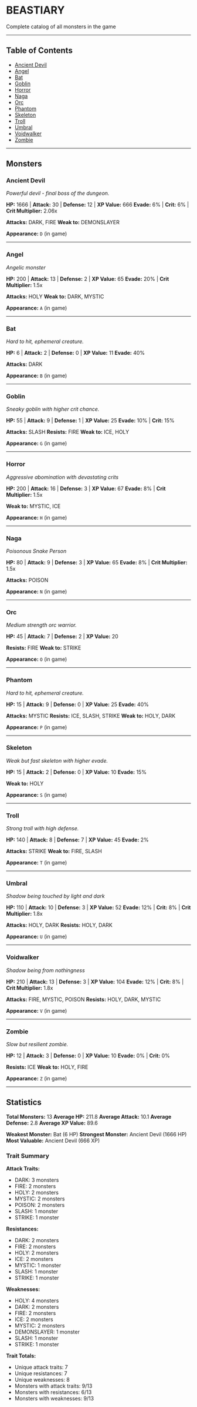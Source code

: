 # BEASTIARY
Complete catalog of all monsters in the game

---

## Table of Contents

- [Ancient Devil](#ancient-devil)
- [Angel](#angel)
- [Bat](#bat)
- [Goblin](#goblin)
- [Horror](#horror)
- [Naga](#naga)
- [Orc](#orc)
- [Phantom](#phantom)
- [Skeleton](#skeleton)
- [Troll](#troll)
- [Umbral](#umbral)
- [Voidwalker](#voidwalker)
- [Zombie](#zombie)

---

## Monsters

### Ancient Devil
*Powerful devil - final boss of the dungeon.*

**HP:** 1666 | **Attack:** 30 | **Defense:** 12 | **XP Value:** 666
**Evade:** 6% | **Crit:** 6% | **Crit Multiplier:** 2.06x

**Attacks:** DARK, FIRE
**Weak to:** DEMONSLAYER

**Appearance:** `D` (in game)

---

### Angel
*Angelic monster*

**HP:** 200 | **Attack:** 13 | **Defense:** 2 | **XP Value:** 65
**Evade:** 20% | **Crit Multiplier:** 1.5x

**Attacks:** HOLY
**Weak to:** DARK, MYSTIC

**Appearance:** `A` (in game)

---

### Bat
*Hard to hit, ephemeral creature.*

**HP:** 6 | **Attack:** 2 | **Defense:** 0 | **XP Value:** 11
**Evade:** 40%

**Attacks:** DARK

**Appearance:** `B` (in game)

---

### Goblin
*Sneaky goblin with higher crit chance.*

**HP:** 55 | **Attack:** 9 | **Defense:** 1 | **XP Value:** 25
**Evade:** 10% | **Crit:** 15%

**Attacks:** SLASH
**Resists:** FIRE
**Weak to:** ICE, HOLY

**Appearance:** `G` (in game)

---

### Horror
*Aggressive abomination with devastating crits*

**HP:** 200 | **Attack:** 16 | **Defense:** 3 | **XP Value:** 67
**Evade:** 8% | **Crit Multiplier:** 1.5x

**Weak to:** MYSTIC, ICE

**Appearance:** `H` (in game)

---

### Naga
*Poisonous Snake Person*

**HP:** 80 | **Attack:** 9 | **Defense:** 3 | **XP Value:** 65
**Evade:** 8% | **Crit Multiplier:** 1.5x

**Attacks:** POISON

**Appearance:** `N` (in game)

---

### Orc
*Medium strength orc warrior.*

**HP:** 45 | **Attack:** 7 | **Defense:** 2 | **XP Value:** 20

**Resists:** FIRE
**Weak to:** STRIKE

**Appearance:** `O` (in game)

---

### Phantom
*Hard to hit, ephemeral creature.*

**HP:** 15 | **Attack:** 9 | **Defense:** 0 | **XP Value:** 25
**Evade:** 40%

**Attacks:** MYSTIC
**Resists:** ICE, SLASH, STRIKE
**Weak to:** HOLY, DARK

**Appearance:** `P` (in game)

---

### Skeleton
*Weak but fast skeleton with higher evade.*

**HP:** 15 | **Attack:** 2 | **Defense:** 0 | **XP Value:** 10
**Evade:** 15%

**Weak to:** HOLY

**Appearance:** `S` (in game)

---

### Troll
*Strong troll with high defense.*

**HP:** 140 | **Attack:** 8 | **Defense:** 7 | **XP Value:** 45
**Evade:** 2%

**Attacks:** STRIKE
**Weak to:** FIRE, SLASH

**Appearance:** `T` (in game)

---

### Umbral
*Shadow being touched by light and dark*

**HP:** 110 | **Attack:** 10 | **Defense:** 3 | **XP Value:** 52
**Evade:** 12% | **Crit:** 8% | **Crit Multiplier:** 1.8x

**Attacks:** HOLY, DARK
**Resists:** HOLY, DARK

**Appearance:** `U` (in game)

---

### Voidwalker
*Shadow being from nothingness*

**HP:** 210 | **Attack:** 13 | **Defense:** 3 | **XP Value:** 104
**Evade:** 12% | **Crit:** 8% | **Crit Multiplier:** 1.8x

**Attacks:** FIRE, MYSTIC, POISON
**Resists:** HOLY, DARK, MYSTIC

**Appearance:** `V` (in game)

---

### Zombie
*Slow but resilient zombie.*

**HP:** 12 | **Attack:** 3 | **Defense:** 0 | **XP Value:** 10
**Evade:** 0% | **Crit:** 0%

**Resists:** ICE
**Weak to:** HOLY, FIRE

**Appearance:** `Z` (in game)

---

## Statistics

**Total Monsters:** 13
**Average HP:** 211.8
**Average Attack:** 10.1
**Average Defense:** 2.8
**Average XP Value:** 89.6

**Weakest Monster:** Bat (6 HP)
**Strongest Monster:** Ancient Devil (1666 HP)
**Most Valuable:** Ancient Devil (666 XP)

### Trait Summary

**Attack Traits:**
  - DARK: 3 monsters
  - FIRE: 2 monsters
  - HOLY: 2 monsters
  - MYSTIC: 2 monsters
  - POISON: 2 monsters
  - SLASH: 1 monster
  - STRIKE: 1 monster

**Resistances:**
  - DARK: 2 monsters
  - FIRE: 2 monsters
  - HOLY: 2 monsters
  - ICE: 2 monsters
  - MYSTIC: 1 monster
  - SLASH: 1 monster
  - STRIKE: 1 monster

**Weaknesses:**
  - HOLY: 4 monsters
  - DARK: 2 monsters
  - FIRE: 2 monsters
  - ICE: 2 monsters
  - MYSTIC: 2 monsters
  - DEMONSLAYER: 1 monster
  - SLASH: 1 monster
  - STRIKE: 1 monster

**Trait Totals:**
  - Unique attack traits: 7
  - Unique resistances: 7
  - Unique weaknesses: 8
  - Monsters with attack traits: 9/13
  - Monsters with resistances: 6/13
  - Monsters with weaknesses: 9/13